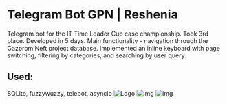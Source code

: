 # Telegram Bot GPN | Reshenia 

Telegram bot for the IT Time Leader Cup case championship. Took 3rd place. Developed in 5 days.
Main functionality - navigation through the Gazprom Neft project database.
Implemented an inline keyboard with page switching, filtering by categories, and searching by user query.
## Used:
SQLite, fuzzywuzzy, telebot, asyncio
![Logo](https://i.postimg.cc/0NGPWh63/photo-2023-04-25-23-56-53.jpg)
![img](https://i.postimg.cc/NjmcFZxM/image.png)
![img](https://i.postimg.cc/9MNSJBBK/image.png)
